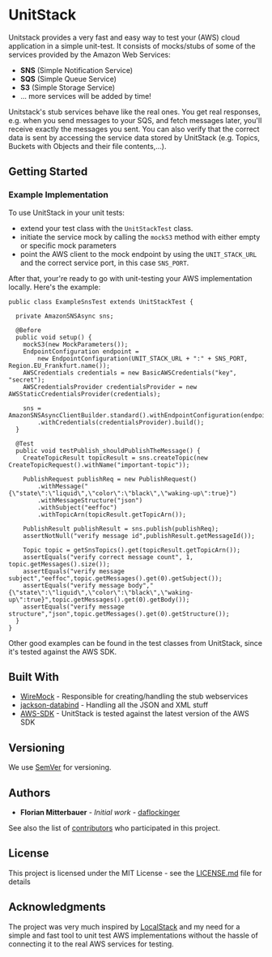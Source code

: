 # UnitStack

Unitstack provides a very fast and easy way to test your (AWS) cloud application in a simple unit-test.
It consists of mocks/stubs of some of the services provided by the Amazon Web Services:
* **SNS** (Simple Notification Service)
* **SQS** (Simple Queue Service)
* **S3** (Simple Storage Service)
* ... more services will be added by time!

Unitstack's stub services behave like the real ones. You get real responses, 
e.g. when you send messages to your SQS, and fetch messages later, you'll receive exactly 
the messages you sent. 
You can also verify that the correct data is sent by accessing the service data 
stored by UnitStack (e.g. Topics, Buckets with Objects and their file contents,...).

## Getting Started

### Example Implementation

To use UnitStack in your unit tests:
* extend your test class with the ``UnitStackTest`` class. 
* initiate the service mock by calling the ``mockS3`` method with either
empty or specific mock parameters
* point the AWS client to the mock endpoint by using the
``UNIT_STACK_URL`` and the correct service port, in this case ``SNS_PORT``.

After that, your're ready to go with unit-testing your AWS implementation locally.
Here's the example:
```
public class ExampleSnsTest extends UnitStackTest {

  private AmazonSNSAsync sns;

  @Before
  public void setup() {
    mockS3(new MockParameters());
    EndpointConfiguration endpoint =
        new EndpointConfiguration(UNIT_STACK_URL + ":" + SNS_PORT, Region.EU_Frankfurt.name());
    AWSCredentials credentials = new BasicAWSCredentials("key", "secret");
    AWSCredentialsProvider credentialsProvider = new AWSStaticCredentialsProvider(credentials);

    sns = AmazonSNSAsyncClientBuilder.standard().withEndpointConfiguration(endpoint)
        .withCredentials(credentialsProvider).build();
  } 

  @Test
  public void testPublish_shouldPublishTheMessage() {
    CreateTopicResult topicResult = sns.createTopic(new CreateTopicRequest().withName("important-topic"));
    
    PublishRequest publishReq = new PublishRequest()
        .withMessage("{\"state\":\"liquid\",\"color\":\"black\",\"waking-up\":true}")
        .withMessageStructure("json")
        .withSubject("eeffoc")
        .withTopicArn(topicResult.getTopicArn());
    
    PublishResult publishResult = sns.publish(publishReq);
    assertNotNull("verify message id",publishResult.getMessageId());
    
    Topic topic = getSnsTopics().get(topicResult.getTopicArn());
    assertEquals("verify correct message count", 1, topic.getMessages().size());
    assertEquals("verify message subject","eeffoc",topic.getMessages().get(0).getSubject());
    assertEquals("verify message body","{\"state\":\"liquid\",\"color\":\"black\",\"waking-up\":true}",topic.getMessages().get(0).getBody());
    assertEquals("verify message structure","json",topic.getMessages().get(0).getStructure());
  }
}
```
Other good examples can be found in the test classes from UnitStack, since it's tested against the AWS SDK.

## Built With

* [WireMock](https://github.com/tomakehurst/wiremock) - Responsible for creating/handling the stub webservices
* [jackson-databind](https://github.com/FasterXML/jackson-databind) - Handling all the JSON and XML stuff
* [AWS-SDK](https://github.com/aws/aws-sdk-java) - UnitStack is tested against the latest version of the AWS SDK


## Versioning

We use [SemVer](http://semver.org/) for versioning. 

## Authors

* **Florian Mitterbauer** - *Initial work* - [daflockinger](https://github.com/daflockinger)

See also the list of [contributors](https://github.com/your/project/contributors) who participated in this project.

## License

This project is licensed under the MIT License - see the [LICENSE.md](https://github.com/daflockinger/unitstack/blob/master/LICENSE) file for details

## Acknowledgments
The project was very much inspired by [LocalStack](https://github.com/localstack/localstack) and my need for a simple and fast 
tool to unit test AWS implementations without the hassle of connecting it to the real AWS services for testing.

